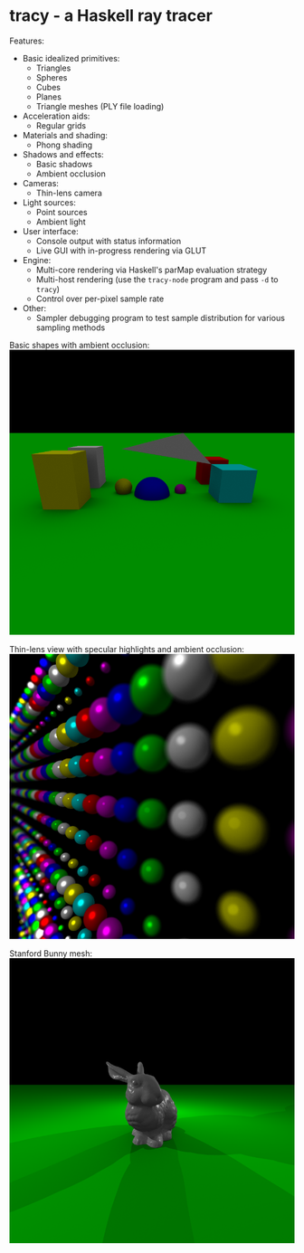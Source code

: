 
tracy - a Haskell ray tracer
============================

Features:

 * Basic idealized primitives:
   - Triangles
   - Spheres
   - Cubes
   - Planes
   - Triangle meshes (PLY file loading)
 * Acceleration aids:
   - Regular grids
 * Materials and shading:
   - Phong shading
 * Shadows and effects:
   - Basic shadows
   - Ambient occlusion
 * Cameras:
   - Thin-lens camera
 * Light sources:
   - Point sources
   - Ambient light
 * User interface:
   - Console output with status information
   - Live GUI with in-progress rendering via GLUT
 * Engine:
   - Multi-core rendering via Haskell's parMap evaluation strategy
   - Multi-host rendering (use the `tracy-node` program and pass `-d` to `tracy`)
   - Control over per-pixel sample rate
 * Other:
   - Sampler debugging program to test sample distribution for various
     sampling methods

Basic shapes with ambient occlusion:
![demo](/demo.png)

Thin-lens view with specular highlights and ambient occlusion:
![demo2](/demo2.png)

Stanford Bunny mesh:
![demo3](/demo3.png)
